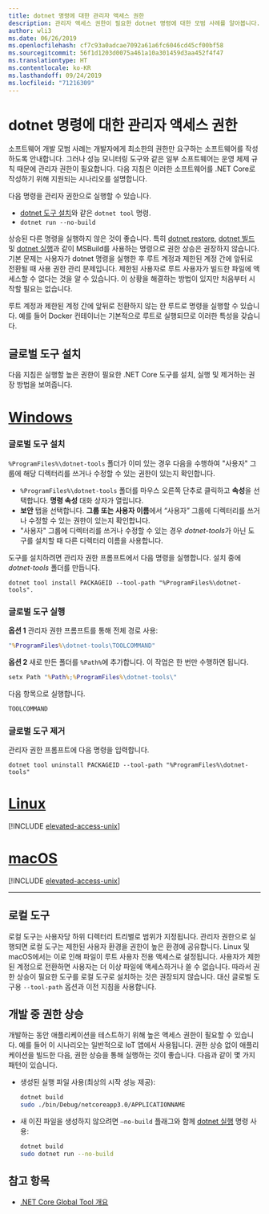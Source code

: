 ```yaml
---
title: dotnet 명령에 대한 관리자 액세스 권한
description: 관리자 액세스 권한이 필요한 dotnet 명령에 대한 모범 사례를 알아봅니다.
author: wli3
ms.date: 06/26/2019
ms.openlocfilehash: cf7c93a0adcae7092a61a6fc6046cd45cf00bf58
ms.sourcegitcommit: 56f1d1203d0075a461a10a301459d3aa452f4f47
ms.translationtype: HT
ms.contentlocale: ko-KR
ms.lasthandoff: 09/24/2019
ms.locfileid: "71216309"
---
```

# <a name="elevated-access-for-dotnet-commands"></a>dotnet 명령에 대한 관리자 액세스 권한

소프트웨어 개발 모범 사례는 개발자에게 최소한의 권한만 요구하는 소프트웨어를 작성하도록 안내합니다. 그러나 성능 모니터링 도구와 같은 일부 소프트웨어는 운영 체제 규칙 때문에 관리자 권한이 필요합니다. 다음 지침은 이러한 소프트웨어를 .NET Core로 작성하기 위해 지원되는 시나리오를 설명합니다. 

다음 명령을 관리자 권한으로 실행할 수 있습니다.

- [dotnet 도구 설치](dotnet-tool-install.md)와 같은 `dotnet tool` 명령.
- `dotnet run --no-build`

상승된 다른 명령을 실행하지 않은 것이 좋습니다. 특히 [dotnet restore](dotnet-restore.md), [dotnet 빌드](dotnet-build.md) 및 [dotnet 실행](dotnet-run.md)과 같이 MSBuild를 사용하는 명령으로 권한 상승은 권장하지 않습니다. 기본 문제는 사용자가 dotnet 명령을 실행한 후 루트 계정과 제한된 계정 간에 앞뒤로 전환될 때 사용 권한 관리 문제입니다. 제한된 사용자로 루트 사용자가 빌드한 파일에 액세스할 수 없다는 것을 알 수 있습니다. 이 상황을 해결하는 방법이 있지만 처음부터 시작할 필요는 없습니다.

루트 계정과 제한된 계정 간에 앞뒤로 전환하지 않는 한 루트로 명령을 실행할 수 있습니다. 예를 들어 Docker 컨테이너는 기본적으로 루트로 실행되므로 이러한 특성을 갖습니다.

## <a name="global-tool-installation"></a>글로벌 도구 설치

다음 지침은 실행할 높은 권한이 필요한 .NET Core 도구를 설치, 실행 및 제거하는 권장 방법을 보여줍니다.

<!-- markdownlint-disable MD025 -->

# <a name="windowstabwindows"></a>[Windows](#tab/windows)

### <a name="install-the-global-tool"></a>글로벌 도구 설치

`%ProgramFiles%\dotnet-tools` 폴더가 이미 있는 경우 다음을 수행하여 "사용자" 그룹에 해당 디렉터리를 쓰거나 수정할 수 있는 권한이 있는지 확인합니다.

- `%ProgramFiles%\dotnet-tools` 폴더를 마우스 오른쪽 단추로 클릭하고 **속성**을 선택합니다. **명령 속성** 대화 상자가 열립니다. 
- **보안** 탭을 선택합니다. **그룹 또는 사용자 이름**에서 “사용자” 그룹에 디렉터리를 쓰거나 수정할 수 있는 권한이 있는지 확인합니다. 
- "사용자" 그룹에 디렉터리를 쓰거나 수정할 수 있는 경우 *dotnet-tools*가 아닌 도구를 설치할 때 다른 디렉터리 이름을 사용합니다.

도구를 설치하려면 관리자 권한 프롬프트에서 다음 명령을 실행합니다. 설치 중에 *dotnet-tools* 폴더를 만듭니다.

```dotnetcli
dotnet tool install PACKAGEID --tool-path "%ProgramFiles%\dotnet-tools".
```

### <a name="run-the-global-tool"></a>글로벌 도구 실행

**옵션 1** 관리자 권한 프롬프트를 통해 전체 경로 사용:

```cmd
"%ProgramFiles%\dotnet-tools\TOOLCOMMAND"
```

**옵션 2** 새로 만든 폴더를 `%Path%`에 추가합니다. 이 작업은 한 번만 수행하면 됩니다.

```cmd
setx Path "%Path%;%ProgramFiles%\dotnet-tools\"
```

다음 항목으로 실행합니다.

```cmd
TOOLCOMMAND
```

### <a name="uninstall-the-global-tool"></a>글로벌 도구 제거

관리자 권한 프롬프트에 다음 명령을 입력합니다.

```dotnetcli
dotnet tool uninstall PACKAGEID --tool-path "%ProgramFiles%\dotnet-tools"
```

# <a name="linuxtablinux"></a>[Linux](#tab/linux)

[!INCLUDE [elevated-access-unix](../../../includes/elevated-access-unix.md)]

# <a name="macostabmacos"></a>[macOS](#tab/macos)

[!INCLUDE [elevated-access-unix](../../../includes/elevated-access-unix.md)]

---

## <a name="local-tools"></a>로컬 도구

로컬 도구는 사용자당 하위 디렉터리 트리별로 범위가 지정됩니다. 관리자 권한으로 실행되면 로컬 도구는 제한된 사용자 환경을 권한이 높은 환경에 공유합니다. Linux 및 macOS에서는 이로 인해 파일이 루트 사용자 전용 액세스로 설정됩니다. 사용자가 제한된 계정으로 전환하면 사용자는 더 이상 파일에 액세스하거나 쓸 수 없습니다. 따라서 권한 상승이 필요한 도구를 로컬 도구로 설치하는 것은 권장되지 않습니다. 대신 글로벌 도구용 `--tool-path` 옵션과 이전 지침을 사용합니다.

## <a name="elevation-during-development"></a>개발 중 권한 상승

개발하는 동안 애플리케이션을 테스트하기 위해 높은 액세스 권한이 필요할 수 있습니다. 예를 들어 이 시나리오는 일반적으로 IoT 앱에서 사용됩니다. 권한 상승 없이 애플리케이션을 빌드한 다음, 권한 상승을 통해 실행하는 것이 좋습니다. 다음과 같이 몇 가지 패턴이 있습니다.

- 생성된 실행 파일 사용(최상의 시작 성능 제공):

   ```bash
   dotnet build
   sudo ./bin/Debug/netcoreapp3.0/APPLICATIONNAME
   ```
    
- 새 이진 파일을 생성하지 않으려면 `—no-build` 플래그와 함께 [dotnet 실행](dotnet-run.md) 명령 사용:

   ```bash
   dotnet build
   sudo dotnet run --no-build
   ```

## <a name="see-also"></a>참고 항목

- [.NET Core Global Tool 개요](global-tools.md)
